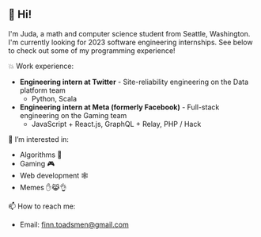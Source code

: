 ## 👋 Hi!

I'm Juda, a math and computer science student from Seattle, Washington. I'm currently looking for 2023 software engineering internships.
See below to check out some of my programming experience!

:boom: Work experience:
  * **Engineering intern at Twitter** - Site-reliability engineering on the Data platform team
    * Python, Scala
  * **Engineering intern at Meta (formerly Facebook)** - Full-stack engineering on the Gaming team 
    * JavaScript + React.js, GraphQL + Relay, PHP / Hack

👀 I’m interested in:
  * Algorithms :game_die:
  * Gaming :video_game:
  * Web development :spider_web:
  * Memes :hand::joy_cat::ok_hand:
 
📫 How to reach me:
  * Email: finn.toadsmen@gmail.com

<!---
Juda77/Juda77 is a ✨ special ✨ repository because its `README.md` (this file) appears on your GitHub profile.
You can click the Preview link to take a look at your changes.
--->
